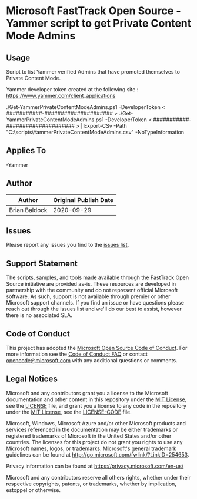 # Microsoft FastTrack Open Source - Yammer script to get Private Content Mode Admins

## Usage

Script to list Yammer verified Admins that have promoted themselves to Private Content Mode.

Yammer developer token created at the following site : https://www.yammer.com/client_applications

.\Get-YammerPrivateContentModeAdmins.ps1 -DeveloperToken < ###########-##################### >
.\Get-YammerPrivateContentModeAdmins.ps1 -DeveloperToken < ###########-##################### > | Export-CSv -Path "C:\scripts\YammerPrivateContentModeAdmins.csv" -NoTypeInformation

## Applies To
-Yammer

## Author

|Author|Original Publish Date
|----|--------------------------
|Brian Baldock|2020-09-29|

## Issues

Please report any issues you find to the [issues list](/issues).

## Support Statement

The scripts, samples, and tools made available through the FastTrack Open Source initiative are provided as-is. These resources are developed in partnership with the community and do not represent official Microsoft software. As such, support is not available through premier or other Microsoft support channels. If you find an issue or have questions please reach out through the issues list and we'll do our best to assist, however there is no associated SLA.

## Code of Conduct

This project has adopted the [Microsoft Open Source Code of Conduct](https://opensource.microsoft.com/codeofconduct/).
For more information see the [Code of Conduct FAQ](https://opensource.microsoft.com/codeofconduct/faq/) or
contact [opencode@microsoft.com](mailto:opencode@microsoft.com) with any additional questions or comments.

## Legal Notices

Microsoft and any contributors grant you a license to the Microsoft documentation and other content in this repository under the [MIT License](https://opensource.org/licenses/MIT), see the [LICENSE](LICENSE) file, and grant you a license to any code in the repository under the [MIT License](https://opensource.org/licenses/MIT), see the [LICENSE-CODE](LICENSE-CODE) file.

Microsoft, Windows, Microsoft Azure and/or other Microsoft products and services referenced in the documentation may be either trademarks or registered trademarks of Microsoft in the United States and/or other countries. The licenses for this project do not grant you rights to use any Microsoft names, logos, or trademarks. Microsoft's general trademark guidelines can be found at http://go.microsoft.com/fwlink/?LinkID=254653.

Privacy information can be found at https://privacy.microsoft.com/en-us/

Microsoft and any contributors reserve all others rights, whether under their respective copyrights, patents,
or trademarks, whether by implication, estoppel or otherwise.